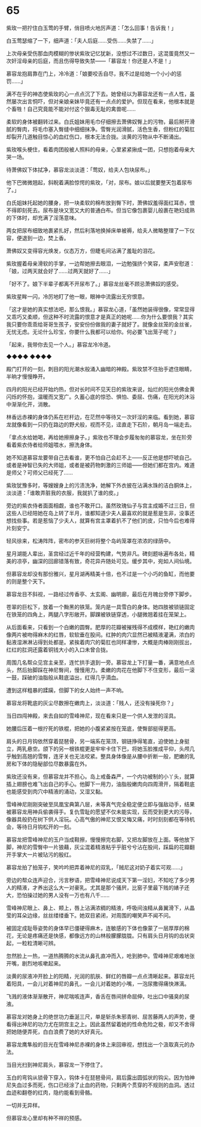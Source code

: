 # 65

紫玫一把拧住白玉莺的手臂，俏目喷火地厉声道：「怎么回事！告诉我！」

白玉莺瑟缩了一下，细声道：「夫人后庭……受伤……失禁了……」

上次母亲受伤那血肉模糊的惨状紫玫记忆犹新，没想过不过数日，这混蛋竟然又一次奸淫母亲的后庭，而且伤得导致失禁——「慕容龙！你还是人不是！」

慕容龙抱肩靠在门上，冷冷道：「娘要咬舌自尽，我不过是给她一个小小的惩罚……」

满不在乎的神态使紫玫的心一点点沉了下去。她曾经以为慕容龙还有一点人性，虽然屡次出言恫吓，但对亲娘亲妹毕竟还有一点点的爱护。但现在看来，他根本就是个畜牲！自己究竟能不能对付这个狠毒无耻的禽兽呢……

柔软的身体被翻转过来。白氏姐妹用毛巾仔细擦去萧佛奴臀上的污物，最后掰开滑腻的臀肉，将毛巾塞入臀缝中细细抹净。雪臀光润滑腻，活色生香，但粉红的菊肛却裂开几道触目惊心的血红伤口，根本无法合拢。淡黄的污物从中不断涌出。

紫玫喉头梗住，看着肉团般被人照料的母亲，心里紧紧揪成一团，只想抱着母亲大哭一场。

待萧佛奴下体拭净，慕容龙淡淡道：「莺奴，给夫人包块尿布。」

他下巴微微翘起，斜睨着满脸惊愕的紫玫，「对，尿布。娘以后就要整天包着尿布了。」

白氏姐妹托起她的腰身，把一块柔软的棉布放到臀下时，萧佛奴羞得面红耳赤，恨不得即刻死去。尿布是块又宽又大的普通白布。但当它像包裹婴儿般裹在艳妇成熟的下体时，却充满了淫荡意味。

两女把尿布细致地裹紧扎好，然后利落地换掉床单被褥，给夫人微略整理了一下仪容，便退到一边，焚上香。

萧佛奴又变得容光焕发，仪态万方，但睫毛间沾满了羞耻的泪花。

紫玫握着母亲滑软的手掌，一边帮她擦去眼泪，一边勉强挤个笑容，柔声安慰道：「娘，过两天就会好了……过两天就好了……」

「好不了。娘下半辈子都离不开尿布了。」慕容龙丝毫不顾忌萧佛奴的感受。

紫玫星眸一闪，冷厉地盯了他一眼，眼神中流露出无穷恨意。

「这才是她的真实想法吧，那么恨我。」慕容龙心道，「虽然她装得很像，常常显得又乖巧又柔顺，但这种不时流露的恨意才是真正的她呢……你为什么要恨我？其实我只要你乖乖给哥哥生孩子，安安份份做我的妻子就好了。就像金丝笼的金丝雀，无忧无虑。无论什么珍宝，你要什么我都可以给你。何必要飞出笼子呢？」

「起来，我带你去见一个人。」慕容龙冷冷道。

◆◆◆◆ ◆◆◆◆

殿门打开的一刻，刺目的阳光潮水般涌入幽暗的神殿。紫玫禁不住抬手遮住眼睛，半晌才慢慢睁开。

四月的阳光已经开始灼热，但对长时间不见天日的紫玫来说，灿烂的阳光仿佛金黄闪烁的怀抱，温暖而又宽广。久蓄心底的惊恐、惧怕、委屈、伤痛，在阳光的沐浴中渐渐化开，消散。

林香远赤裸的身体仍系在栏杆边，在茫然中等待又一次奸淫的来临。看到她，慕容龙就像看到一只扔在路边的野犬般，视而不见，迳直走下石阶，朝月岛一端走去。

「拿点水给她喝，再给她擦擦身子。」紫玫也不理会步履匆匆的慕容龙，坐在阶旁看着紫衣侍者给师姐喂水，擦洗身体。

她不知道慕容龙要带自己去看谁，更不怕自己会赶不上——反正他是想吓唬自己。或者是神智已失的大师姐，或者是被药物刺激的三师姐——但她们都在宫内。难道是师父？可师父已经死了……

紫玫犹豫多时，等嫂嫂身上的污渍洗净，她解下外衣披在沾满水珠的洁白胴体上，淡淡道：「谁敢弄脏我的衣服，我就扒了谁的皮。」

旁边的紫衣侍者面面相觑，谁也不敢开口。虽然玫瑰仙子与宫主成婚不过三日，但这些人已经陪她在岛上转了半月，谁都知道少夫人最喜欢的就是惹是生非，没事还想找些事。若是惹恼了少夫人，就算有宫主罩着扒不了他们的皮，只怕今后也难得片刻安宁。

轻风徐来，松涛阵阵，密布的参天巨树将整个岛屿笼罩在浓浓的绿荫中。

星月湖能人辈出，圣宫经过近千年的经营构建，气势非凡。碑刻题咏遍布各处，精美的凉亭，幽深的回廊错落有致，奇花异卉随处可见。缓步其中，宛如人间仙境。

但慕容龙却没有那份雅兴，星月湖再精美十倍，也不过是一个小巧的鱼缸，而他要的则是整个天下。

慕容龙目不斜视，一路经过传香亭、太玄阁、幽明廊，最后在月魄台旁停下脚步。

苍翠的巨松下，放着一个黝黑的铁笼。笼内是一具雪白的身体。她四肢被锁链固定在铁笼的四角上，两腿八字形敞开。脚踝被铁链穿透，小腿微翘着挂在笼架上。

从后面看来，只看到一个白嫩的圆臀。肥厚的花瓣被摧残得不成模样，艳红的嫩肉像两片被吻得麻木的红唇，软软垂在股间。红肿的肉穴显然已被精液灌满，浓白的黏液湿淋淋沾得到处都是。紧挨着肉穴的菊肛也同样凄惨，大概是肉棒刚刚拔出，红红的肛洞还露着铜钱大小的入口未曾合拢。

周围几名帮众见宫主亲至，连忙拱手退到一旁。慕容龙上下打量一番，满意地点点头，然后抬脚踩在神尼臀间，慢慢用力。柔嫩的肉花在他脚下不住变形，最后一滚一鼓，踩破的油脂般从鞋底溢出，红得几乎滴血。

遭到这样粗暴的蹂躏，但脚下的女人始终一声不响。

慕容龙将靴底的灰尘尽数擦在嫩肉上，淡淡道：「贱人，还没有操死你？」

当日四闯神殿，来去自如的雪峰神尼，现在看来只是一个供人发泄的淫具。

她腰后压着一根拧死的铁棍，把她的小腹紧紧按在笼底，使臀部挺得更高。

肩头的日月钩依然穿着琵琶骨，另一端系在笼顶，钢链挣得笔直，迫使她上身挺立，两乳悬空。颌下的另一根铁棍更是牢牢卡住下巴，将她玉脸推成平仰，头颅几乎触到高翘的雪臀，连牙关也无法咬紧。整具身体像是从腰中折断一般，肥嫩的乳房和下体的隐秘部位尽数暴露在外。

紫玫还没有来，但慕容龙并不担心。岛上戒备森严，一个内功被制的小丫头，就算插上翅膀也难飞出自己的手心。他脚下一用力，油脂般嫩肉向四周滑开，隔着鞋底也能感受到肉穴中精液的涌动，又湿又黏。

雪峰神尼刚刚突破至凤凰宝典第八层，未等真气完全稳定便立即与强敌动手，结果被慕容龙用神兵偷袭得手。复仇雪耻的愿望不仅未能实现，反而受到更大的污辱，像器具般扔在树下供人淫玩。心高气傲的神尼又恨又悔又痛，时时刻刻都在等待机会，等待日月钩松开的一刻。

慕容龙把雪峰神尼的玉户当成鞋擦，慢慢擦完右脚，又把左脚放在上面。等他放下脚，神尼的雪臀中一片狼藉，灰尘混着精液粘乎乎脏兮兮沾在股间，踩扁的花瓣翻开手掌大一片被玷污的殷红。

慕容龙拍了拍笼子，笑吟吟把弄着神尼的双乳，「贼尼这对奶子着实可观……」

旁边的帮众连声迎合，污言秽语，把雪峰神尼说成天下第一淫妇，不知吃了多少男人的精液，才养出这么大一对豪乳。尤其是那个骚屄，比窑子里最下贱的婊子还大，恐怕操过她的男人没有一万也有八千……

雪峰神尼眼上、鼻上、颊上，唇上沾满浓稠的精液，呼吸间浊精从鼻翼滑下，从晶莹的耳朵边缘，丝丝缕缕垂下。她双目紧闭，对周围的嘲笑声不闻不问。

被固定成耻辱姿势的身体早已僵硬得麻木，连敏感的下体也像蒙了一层厚厚的棉花，无论是疼痛还是快感，都像远方的山林般朦朦胧胧。只有肩头日月钩的齿状突起，一粒粒清晰可辨。

忽然脸上一热，一道热腾腾的水流从鼻孔直冲而入，呛到肺中。雪峰神尼艰难地张开嘴，剧烈地咳嗽起来。

淡黄的尿液冲开脸上的阳精，光润的肌肤、鲜红的唇瓣一点点清晰起来。慕容龙托着阳具，一会儿对着神尼的鼻孔，一会儿对着她的小嘴，一泡尿撒得痛快淋漓。

飞溅的液体渐渐散开，神尼喘咳连声，香舌在唇间拼命屈伸，吐出口中骚臭的尿液。

慕容龙对她身上的绝世功力垂涎三尺，单是斩杀朱邪青树、屈苦藤两人的声势，便看得出神尼的功力尤在阴宫主之上。因此虽然留着她的性命危险之极，却又不舍得把她随便弄死，白白浪费了她的大好真元。

慕容龙鹰隼般的目光在雪峰神尼赤裸的身体上来回审视，想找出一个汲取真元的办法。

当目光扫到神尼肩头，慕容龙一下停住了。

玉白的弯钩从锁骨下穿入，钩体卡在琵琶骨间，肩后露出圆弧状的钩尖。因为怕神尼失血过多而死，伤口已经涂了止血的药物，只剩两个贯穿的不规则的血洞。透过血迹和翻卷的红肉，隐约能看到骨骼。

一切并无异样。

但慕容龙心里却有种不祥的预感。

